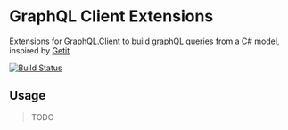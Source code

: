 # GraphQL Client Extensions
Extensions for [GraphQL.Client](https://github.com/graphql-dotnet/graphql-client) to build graphQL queries from a C# model, inspired by [Getit](https://github.com/Revmaker/Getit)

[![Build Status](https://charlesdevandiere.visualstudio.com/charlesdevandiere/_apis/build/status/charlesdevandiere.graphql-client-extensions?branchName=master)](https://charlesdevandiere.visualstudio.com/charlesdevandiere/_build/latest?definitionId=1&branchName=master)

## Usage
> TODO
